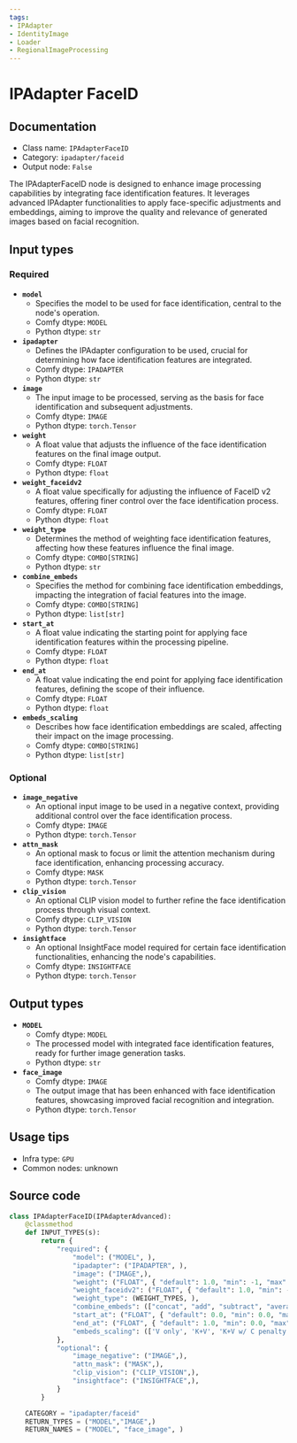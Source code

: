 ```yaml
---
tags:
- IPAdapter
- IdentityImage
- Loader
- RegionalImageProcessing
---
```


# IPAdapter FaceID
## Documentation
- Class name: `IPAdapterFaceID`
- Category: `ipadapter/faceid`
- Output node: `False`

The IPAdapterFaceID node is designed to enhance image processing capabilities by integrating face identification features. It leverages advanced IPAdapter functionalities to apply face-specific adjustments and embeddings, aiming to improve the quality and relevance of generated images based on facial recognition.
## Input types
### Required
- **`model`**
    - Specifies the model to be used for face identification, central to the node's operation.
    - Comfy dtype: `MODEL`
    - Python dtype: `str`
- **`ipadapter`**
    - Defines the IPAdapter configuration to be used, crucial for determining how face identification features are integrated.
    - Comfy dtype: `IPADAPTER`
    - Python dtype: `str`
- **`image`**
    - The input image to be processed, serving as the basis for face identification and subsequent adjustments.
    - Comfy dtype: `IMAGE`
    - Python dtype: `torch.Tensor`
- **`weight`**
    - A float value that adjusts the influence of the face identification features on the final image output.
    - Comfy dtype: `FLOAT`
    - Python dtype: `float`
- **`weight_faceidv2`**
    - A float value specifically for adjusting the influence of FaceID v2 features, offering finer control over the face identification process.
    - Comfy dtype: `FLOAT`
    - Python dtype: `float`
- **`weight_type`**
    - Determines the method of weighting face identification features, affecting how these features influence the final image.
    - Comfy dtype: `COMBO[STRING]`
    - Python dtype: `str`
- **`combine_embeds`**
    - Specifies the method for combining face identification embeddings, impacting the integration of facial features into the image.
    - Comfy dtype: `COMBO[STRING]`
    - Python dtype: `list[str]`
- **`start_at`**
    - A float value indicating the starting point for applying face identification features within the processing pipeline.
    - Comfy dtype: `FLOAT`
    - Python dtype: `float`
- **`end_at`**
    - A float value indicating the end point for applying face identification features, defining the scope of their influence.
    - Comfy dtype: `FLOAT`
    - Python dtype: `float`
- **`embeds_scaling`**
    - Describes how face identification embeddings are scaled, affecting their impact on the image processing.
    - Comfy dtype: `COMBO[STRING]`
    - Python dtype: `list[str]`
### Optional
- **`image_negative`**
    - An optional input image to be used in a negative context, providing additional control over the face identification process.
    - Comfy dtype: `IMAGE`
    - Python dtype: `torch.Tensor`
- **`attn_mask`**
    - An optional mask to focus or limit the attention mechanism during face identification, enhancing processing accuracy.
    - Comfy dtype: `MASK`
    - Python dtype: `torch.Tensor`
- **`clip_vision`**
    - An optional CLIP vision model to further refine the face identification process through visual context.
    - Comfy dtype: `CLIP_VISION`
    - Python dtype: `torch.Tensor`
- **`insightface`**
    - An optional InsightFace model required for certain face identification functionalities, enhancing the node's capabilities.
    - Comfy dtype: `INSIGHTFACE`
    - Python dtype: `torch.Tensor`
## Output types
- **`MODEL`**
    - Comfy dtype: `MODEL`
    - The processed model with integrated face identification features, ready for further image generation tasks.
    - Python dtype: `str`
- **`face_image`**
    - Comfy dtype: `IMAGE`
    - The output image that has been enhanced with face identification features, showcasing improved facial recognition and integration.
    - Python dtype: `torch.Tensor`
## Usage tips
- Infra type: `GPU`
- Common nodes: unknown


## Source code
```python
class IPAdapterFaceID(IPAdapterAdvanced):
    @classmethod
    def INPUT_TYPES(s):
        return {
            "required": {
                "model": ("MODEL", ),
                "ipadapter": ("IPADAPTER", ),
                "image": ("IMAGE",),
                "weight": ("FLOAT", { "default": 1.0, "min": -1, "max": 3, "step": 0.05 }),
                "weight_faceidv2": ("FLOAT", { "default": 1.0, "min": -1, "max": 5.0, "step": 0.05 }),
                "weight_type": (WEIGHT_TYPES, ),
                "combine_embeds": (["concat", "add", "subtract", "average", "norm average"],),
                "start_at": ("FLOAT", { "default": 0.0, "min": 0.0, "max": 1.0, "step": 0.001 }),
                "end_at": ("FLOAT", { "default": 1.0, "min": 0.0, "max": 1.0, "step": 0.001 }),
                "embeds_scaling": (['V only', 'K+V', 'K+V w/ C penalty', 'K+mean(V) w/ C penalty'], ),
            },
            "optional": {
                "image_negative": ("IMAGE",),
                "attn_mask": ("MASK",),
                "clip_vision": ("CLIP_VISION",),
                "insightface": ("INSIGHTFACE",),
            }
        }

    CATEGORY = "ipadapter/faceid"
    RETURN_TYPES = ("MODEL","IMAGE",)
    RETURN_NAMES = ("MODEL", "face_image", )

```
